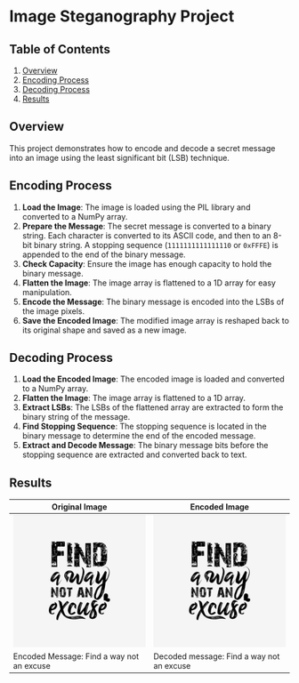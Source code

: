 # Image Steganography Project

## Table of Contents
1. [Overview](#overview)
2. [Encoding Process](#encoding-process)
3. [Decoding Process](#decoding-process)
4. [Results](#results)

## Overview
This project demonstrates how to encode and decode a secret message into an image using the least significant bit (LSB) technique.

## Encoding Process
1. **Load the Image**: The image is loaded using the PIL library and converted to a NumPy array.
2. **Prepare the Message**: The secret message is converted to a binary string. Each character is converted to its ASCII code, and then to an 8-bit binary string. A stopping sequence (`1111111111111110` or `0xFFFE`) is appended to the end of the binary message.
3. **Check Capacity**: Ensure the image has enough capacity to hold the binary message.
4. **Flatten the Image**: The image array is flattened to a 1D array for easy manipulation.
5. **Encode the Message**: The binary message is encoded into the LSBs of the image pixels.
6. **Save the Encoded Image**: The modified image array is reshaped back to its original shape and saved as a new image.

## Decoding Process
1. **Load the Encoded Image**: The encoded image is loaded and converted to a NumPy array.
2. **Flatten the Image**: The image array is flattened to a 1D array.
3. **Extract LSBs**: The LSBs of the flattened array are extracted to form the binary string of the message.
4. **Find Stopping Sequence**: The stopping sequence is located in the binary message to determine the end of the encoded message.
5. **Extract and Decode Message**: The binary message bits before the stopping sequence are extracted and converted back to text.

## Results
| Original Image | Encoded Image |
|----------------|---------------|
| ![Original Image](image.png) | ![Encoded Image](encoded_image.png) |
|Encoded Message: Find a way not an excuse |Decoded message: Find a way not an excuse |

